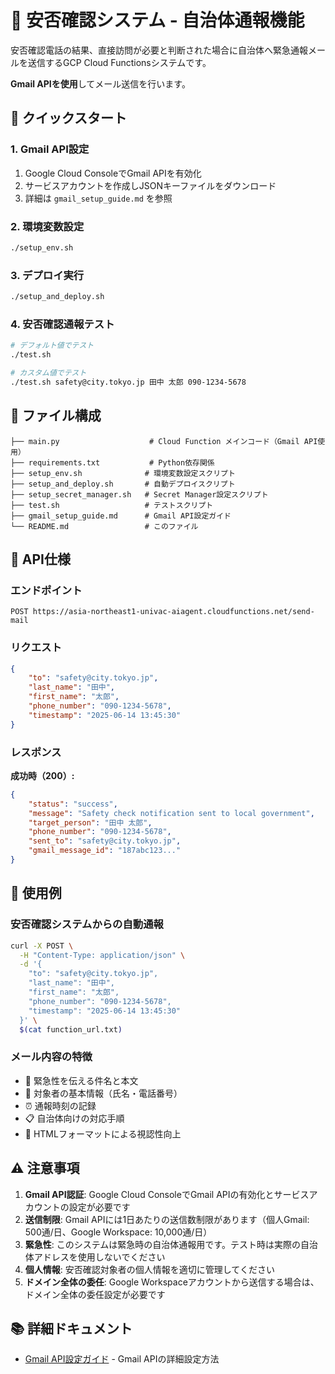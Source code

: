 # 🚨 安否確認システム - 自治体通報機能

安否確認電話の結果、直接訪問が必要と判断された場合に自治体へ緊急通報メールを送信するGCP Cloud Functionsシステムです。

**Gmail APIを使用**してメール送信を行います。

## 🚀 クイックスタート

### 1. Gmail API設定
1. Google Cloud ConsoleでGmail APIを有効化
2. サービスアカウントを作成しJSONキーファイルをダウンロード
3. 詳細は `gmail_setup_guide.md` を参照

### 2. 環境変数設定
```bash
./setup_env.sh
```

### 3. デプロイ実行
```bash
./setup_and_deploy.sh
```

### 4. 安否確認通報テスト
```bash
# デフォルト値でテスト
./test.sh

# カスタム値でテスト
./test.sh safety@city.tokyo.jp 田中 太郎 090-1234-5678
```

## 📁 ファイル構成

```
├── main.py                    # Cloud Function メインコード（Gmail API使用）
├── requirements.txt           # Python依存関係
├── setup_env.sh              # 環境変数設定スクリプト
├── setup_and_deploy.sh       # 自動デプロイスクリプト
├── setup_secret_manager.sh   # Secret Manager設定スクリプト
├── test.sh                   # テストスクリプト
├── gmail_setup_guide.md      # Gmail API設定ガイド
└── README.md                 # このファイル
```

## 📧 API仕様

### エンドポイント
```
POST https://asia-northeast1-univac-aiagent.cloudfunctions.net/send-mail
```

### リクエスト
```json
{
    "to": "safety@city.tokyo.jp",
    "last_name": "田中",
    "first_name": "太郎", 
    "phone_number": "090-1234-5678",
    "timestamp": "2025-06-14 13:45:30"
}
```

### レスポンス
**成功時（200）:**
```json
{
    "status": "success",
    "message": "Safety check notification sent to local government",
    "target_person": "田中 太郎",
    "phone_number": "090-1234-5678",
    "sent_to": "safety@city.tokyo.jp",
    "gmail_message_id": "187abc123..."
}
```

## 🔧 使用例

### 安否確認システムからの自動通報
```bash
curl -X POST \
  -H "Content-Type: application/json" \
  -d '{
    "to": "safety@city.tokyo.jp",
    "last_name": "田中",
    "first_name": "太郎",
    "phone_number": "090-1234-5678",
    "timestamp": "2025-06-14 13:45:30"
  }' \
  $(cat function_url.txt)
```

### メール内容の特徴
- 📧 緊急性を伝える件名と本文
- 👤 対象者の基本情報（氏名・電話番号）
- ⏰ 通報時刻の記録
- 📋 自治体向けの対応手順
- 🚨 HTMLフォーマットによる視認性向上

## ⚠️ 注意事項

1. **Gmail API認証**: Google Cloud ConsoleでGmail APIの有効化とサービスアカウントの設定が必要です
2. **送信制限**: Gmail APIには1日あたりの送信数制限があります（個人Gmail: 500通/日、Google Workspace: 10,000通/日）
3. **緊急性**: このシステムは緊急時の自治体通報用です。テスト時は実際の自治体アドレスを使用しないでください
4. **個人情報**: 安否確認対象者の個人情報を適切に管理してください
5. **ドメイン全体の委任**: Google Workspaceアカウントから送信する場合は、ドメイン全体の委任設定が必要です

## 📚 詳細ドキュメント

- [Gmail API設定ガイド](gmail_setup_guide.md) - Gmail APIの詳細設定方法
